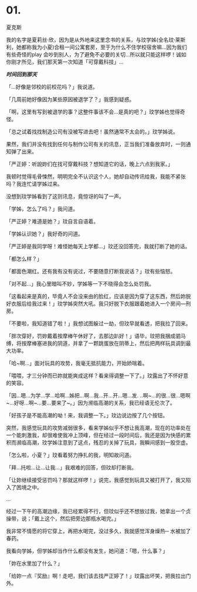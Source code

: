 # 01.
夏克斯

我的名字是夏莉丝‧欣，因为是从外地来这里念书的关系，与玟学姊(全名玟‧莱斯利，她都称我为小夏)合租一间公寓套房，至于为什么不住学校宿舍嘛...因为我们有些奇怪的play 会吵到别人，为了避免不必要的关切...所以就只能这样啰！诚如你刚才所见，我们那天第一次知道「可穿戴科技」...

_**时间回到那天**_

「...好像是邻校的前校花吗？」我说道。

「几周前她好像因为某些原因被退学了？」我感到疑惑。

「啊，这里有写到被退学的事？这整件事该不会...是真的吧？」玟学姊也觉得奇怪。

「总之试着找找制造公司有没被写进去吧！虽然通常不太会的。」玟学姊说。

果然，我们并没有找到任何与制作公司有关的讯息，正当我们准备放弃时，一则通知弹了出来。

「严正婷：听說妳们在找可穿戴科技？想知道它的话，晚上六点到我家。」

我顿时觉得毛骨悚然，明明完全不认识这个人，她却自动传讯给我，我能不紧张吗？我连忙请学姊过来。

没想到玟学姊看到了这则讯息，竟惊讶的叫了一声。

「学姊，怎么了吗？」我问道。

「严正婷？难道是她？」玟自言自语着。

「学姊认识她？」我好奇的问道。

「严正婷是我同学呀！难怪她每天上学都...」玟还没回答完，我就打断了她的话。

「都怎么样？」

「都面色潮红。还有我有没有说过，不要随意打断我说话？」玟有些恼怒。

「对不起...」我心里暗叫不妙，学姊等一下不晓得会怎么处罚我。

「这看起来是真的，毕竟人不会没来由的脸红，应该是因为穿了这东西，然后妳脱好衣服后给我过来！」玟学姊突然大吼。我只好脱下衣服跟着她进入一个房间—刑房。

「不要啦，我知道错了啦！」我想试图躲过一劫，但玟早就看透，把我拉了回来。

「胖次穿好，罚妳戴着按摩棒午休好了，去那边趴好！」语毕，玟把我捆成​​驷马缚，将按摩棒塞进我的阴道，并拿了一颗跳蛋放在阴蒂上，然后把两样玩具调到最大功率。

「哈~啊...」面对玩具的攻势，我毫无抵抗能力，开始娇喘着。

「喂喂，才三分钟而已妳就能爽成这样？看来得调整一下了。」玟露出了不怀好意的笑容。

「因...嗯...为学...学...哈啊...姊把...啊...我...开...开...嗯...发. ..啊~...的很...很...嗯啊~...好呀...啊~...要...要来了~。」因为濒临高潮的关系，我已经语无伦次了。

「好孩子是不能高潮的呦！来，我调整一下。」玟边说边按了几个按钮。

突然，我感觉玩具的攻势减弱很多，看来学姊似乎不想让我高潮，现在的功率处在一个能刺激我，却很难使我冲上顶峰，但在经过一段时间后，我还是因为快感的累积而濒临高潮，玟学姊注意到了这点，残忍的关掉了玩具，我瞬间感到一股空虚。

「怎么啦，小夏？」玟看着努力挣扎的我，明知故问道。

「拜...托啦...让...让我...」我艰难的回答，但玟却打断我。

「让妳继续接受惩罚吗？那就这样啰！」说完，我感觉到玩具又被打开了，我又陷入了困境之中。

...

经过一下午的高潮边缘，我已经累得不行，但玟似乎还不想放过我，她拿出一个贞操带，说；「戴上这个，然后把旁边那瓶水喝完。」

我非常不情愿的将它穿上，再把水喝完，没过多久，我就感觉浑身燥热─ 水被加了春药。

我看向学姊，但学姊却当作什么都没有发生，她问道：「嗯，什么事？」

「妳在水里加了什么？」

「给妳一点『奖励』啊！走吧，我们该去找严正婷了！」玟露出坏笑，把我拉出门外。

